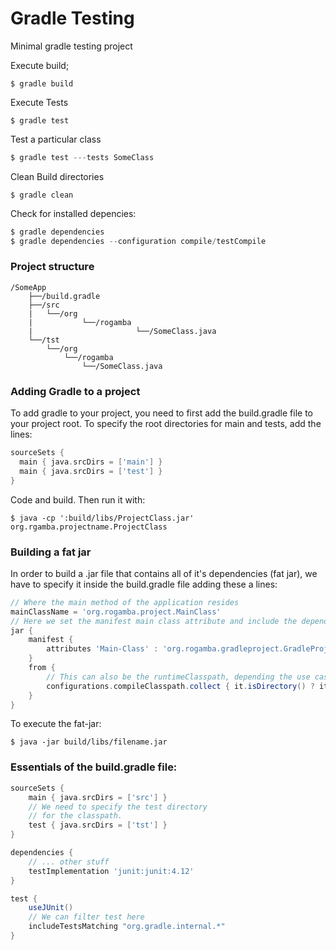 # Gradle Testing 

Minimal gradle testing project

Execute build;
```shell 
$ gradle build
```

Execute Tests
```shell
$ gradle test
```

Test a particular class
```java
$ gradle test ---tests SomeClass
```

Clean Build directories
```
$ gradle clean
``` 

Check for installed depencies:
```gradle
$ gradle dependencies
$ gradle dependencies --configuration compile/testCompile
```

### Project structure

```text
/SomeApp
    ├──/build.gradle
    ├──/src
    |   └──/org
    |   		└──/rogamba
    |						└──/SomeClass.java
    └──/tst
        └──/org
            └──/rogamba
                └──/SomeClass.java
```

### Adding Gradle to a project

To add gradle to your project, you need to first add the build.gradle file to your project root. To specify the root directories for main and tests, add the lines:
```gradle
sourceSets {
  main { java.srcDirs = ['main'] }
  main { java.srcDirs = ['test'] }
}
```

Code and build. Then run it with:
```shell
$ java -cp ':build/libs/ProjectClass.jar' org.rgamba.projectname.ProjectClass
```

### Building a fat jar

In order to build a .jar file that contains all of it's dependencies (fat jar), we have to specify it inside the build.gradle file adding these a lines:

```gradle
// Where the main method of the application resides
mainClassName = 'org.rogamba.project.MainClass'
// Here we set the manifest main class attribute and include the dependencies
jar {
    manifest {
        attributes 'Main-Class' : 'org.rogamba.gradleproject.GradleProject'
    }
    from {
      	// This can also be the runtimeClasspath, depending the use case
        configurations.compileClasspath.collect { it.isDirectory() ? it : zipTree(it) }
    }
}
```

To execute the fat-jar:
```shell
$ java -jar build/libs/filename.jar
```


### Essentials of the build.gradle file:

```gradle
sourceSets {
    main { java.srcDirs = ['src'] }
    // We need to specify the test directory 
    // for the classpath.
    test { java.srcDirs = ['tst'] }
}

dependencies {
    // ... other stuff
    testImplementation 'junit:junit:4.12'
}

test {
    useJUnit()
    // We can filter test here
    includeTestsMatching "org.gradle.internal.*"
}
```